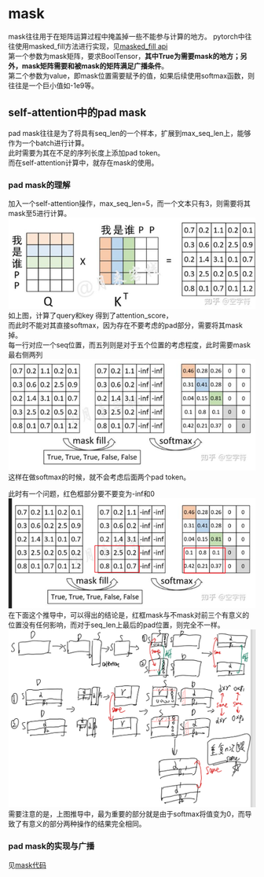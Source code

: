 # mask
mask往往用于在矩阵运算过程中掩盖掉一些不能参与计算的地方。
pytorch中往往使用masked_fill方法进行实现，见[masked_fill api](https://pytorch.org/docs/1.11/generated/torch.Tensor.masked_fill_.html?highlight=masked_fill#torch.Tensor.masked_fill_)  
第一个参数为mask矩阵，要求BoolTensor，**其中True为需要mask的地方；另外，mask矩阵需要和被mask的矩阵满足广播条件**。  
第二个参数为value，即mask位置需要赋予的值，如果后续使用softmax函数，则往往是一个巨小值如-1e9等。  

## self-attention中的pad mask
pad mask往往是为了将具有seq_len的一个样本，扩展到max_seq_len上，能够作为一个batch进行计算。  
此时需要为其在不足的序列长度上添加pad token。  
而在self-attention计算中，就存在mask的使用。  
### pad mask的理解
加入一个self-attention操作，max_seq_len=5，而一个文本只有3，则需要将其mask至5进行计算。  
![pad mask1](img/pad_mask1.png)  
如上图，计算了query和key 得到了attention_score，  
而此时不能对其直接softmax，因为存在不要考虑的pad部分，需要将其mask掉。  
每一行对应一个seq位置，而五列则是对于五个位置的考虑程度，此时需要mask最右侧两列  
![pad mask2](img/pad_mask2.png)  
这样在做softmax的时候，就不会考虑后面两个pad token。  

此时有一个问题，红色框部分要不要变为-inf和0  
![pad mask3](img/pad_mask3.png)  
在下面这个推导中，可以得出的结论是，红框mask与不mask对前三个有意义的位置没有任何影响，而对于seq_len上最后的pad位置，则完全不一样。  
![pad mask4](img/pad_mask4.png)  
需要注意的是，上图推导中，最为重要的部分就是由于softmax将值变为0，而导致了有意义的部分两种操作的结果完全相同。  
### pad mask的实现与广播
见[mask代码](mask.ipynb)  